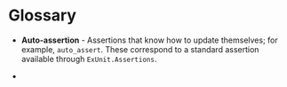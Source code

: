 # Glossary

* **Auto-assertion** - Assertions that know how to update themselves; for example, `auto_assert`. These correspond to a standard assertion available through `ExUnit.Assertions`.

*
